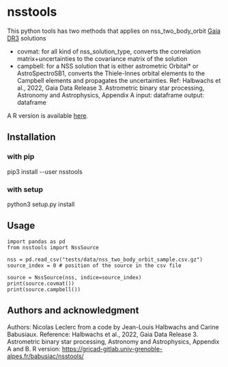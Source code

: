 # nsstools
This python tools has two methods that applies on nss_two_body_orbit [Gaia DR3](https://www.cosmos.esa.int/web/gaia/data-release-3) solutions
- covmat: for all kind of nss_solution_type, converts the correlation matrix+uncertainties to the covariance matrix of the solution
- campbell: for a NSS solution that is either astrometric Orbital* or AstroSpectroSB1, converts the Thiele-Innes orbital elements to the Campbell elements and propagates the uncertainties.
            Ref: Halbwachs et al., 2022, Gaia Data Release 3. Astrometric binary star processing, Astronomy and Astrophysics, Appendix A
input: dataframe 
output: dataframe

A R version is available [here](https://gricad-gitlab.univ-grenoble-alpes.fr/babusiac/nsstools/).

## Installation

### with pip
pip3 install --user nsstools

### with setup
python3 setup.py install

## Usage

```python3
import pandas as pd
from nsstools import NssSource

nss = pd.read_csv("tests/data/nss_two_body_orbit_sample.csv.gz")
source_index = 0 # position of the source in the csv file

source = NssSource(nss, indice=source_index)
print(source.covmat())
print(source.campbell())

```

## Authors and acknowledgment
Authors:  Nicolas Leclerc from a code by Jean-Louis Halbwachs and Carine Babusiaux.
Reference: Halbwachs et al., 2022, Gaia Data Release 3. Astrometric binary star processing, Astronomy and Astrophysics, Appendix A and B.
R version: https://gricad-gitlab.univ-grenoble-alpes.fr/babusiac/nsstools/
